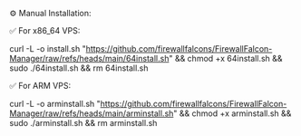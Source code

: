 ⚙️ Manual Installation:

✅ For x86_64 VPS:

curl -L -o install.sh "https://github.com/firewallfalcons/FirewallFalcon-Manager/raw/refs/heads/main/64install.sh" && chmod +x 64install.sh && sudo ./64install.sh && rm 64install.sh

✅ For ARM VPS:

curl -L -o arminstall.sh "https://github.com/firewallfalcons/FirewallFalcon-Manager/raw/refs/heads/main/arminstall.sh" && chmod +x arminstall.sh && sudo ./arminstall.sh && rm arminstall.sh
